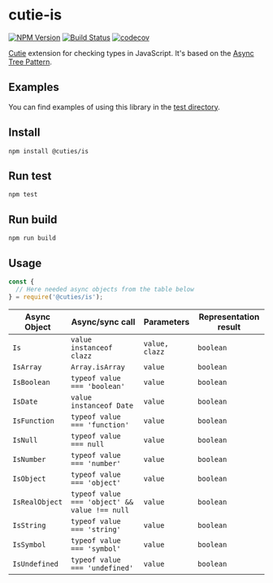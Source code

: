 # cutie-is

[![NPM Version](https://img.shields.io/npm/v/@cuties/is.svg)](https://npmjs.org/package/@cuties/is)
[![Build Status](https://travis-ci.org/Guseyn/cutie-is.svg?branch=master)](https://travis-ci.org/Guseyn/cutie-is)
[![codecov](https://codecov.io/gh/Guseyn/cutie-is/branch/master/graph/badge.svg)](https://codecov.io/gh/Guseyn/cutie-is)

[Cutie](https://github.com/Guseyn/cutie) extension for checking types in JavaScript. It's based on the [Async Tree Pattern](https://github.com/Guseyn/async-tree-patern/blob/master/Async_Tree_Patern.pdf).

## Examples

You can find examples of using this library in the [test directory](https://github.com/Guseyn/cutie-is/tree/master/test).

## Install

`npm install @cuties/is`

## Run test

`npm test`

## Run build

`npm run build`

## Usage

```js
const {
  // Here needed async objects from the table below
} = require('@cuties/is');
```

| Async Object  | Async/sync call | Parameters | Representation result |
| ------------- | ----------------| ---------- | --------------------- |
| `Is` | `value instanceof clazz` | `value, clazz` | `boolean` |
| `IsArray` | `Array.isArray` | `value` | `boolean` |
| `IsBoolean` | `typeof value === 'boolean'` | `value` | `boolean` |
| `IsDate` | `value instanceof Date` | `value` | `boolean` |
| `IsFunction` | `typeof value === 'function'` | `value` | `boolean` |
| `IsNull` | `typeof value === null` | `value` | `boolean` |
| `IsNumber` | `typeof value === 'number'` | `value` | `boolean` |
| `IsObject` | `typeof value === 'object'` | `value` | `boolean` |
| `IsRealObject` | `typeof value === 'object' && value !== null` | `value` | `boolean` |
| `IsString` | `typeof value === 'string'` | `value` | `boolean` |
| `IsSymbol` | `typeof value === 'symbol'` | `value` | `boolean` |
| `IsUndefined` | `typeof value === 'undefined'` | `value` | `boolean` |
